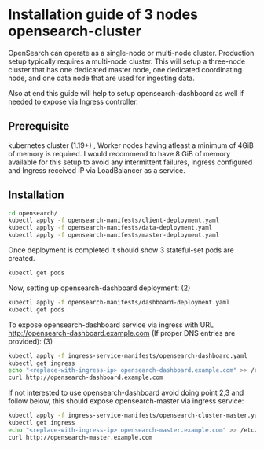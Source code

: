 # Installation guide of 3 nodes opensearch-cluster

OpenSearch can operate as a single-node or multi-node cluster. Production setup typically requires a multi-node cluster. This will setup a three-node cluster that has one dedicated master node, one dedicated coordinating node, and one data node that are used for ingesting data. 

Also at end this guide will help to setup opensearch-dashboard as well if needed to expose via Ingress controller.
## Prerequisite
kubernetes cluster (1.19+)
, Worker nodes having atleast a minimum of 4GiB of memory is required. I would recommend to have 8 GiB of memory available for this setup to avoid any intermittent failures, Ingress configured and Ingress received IP via LoadBalancer as a service.

## Installation



```bash
cd opensearch/
kubectl apply -f opensearch-manifests/client-deployment.yaml
kubectl apply -f opensearch-manifests/data-deployment.yaml
kubectl apply -f opensearch-manifests/master-deployment.yaml
```
Once deployment is completed it should show 3 stateful-set pods are created.

```bash
kubectl get pods 
```
Now, setting up opensearch-dashboard deployment: (2)
```bash
kubectl apply -f opensearch-manifests/dashboard-deployment.yaml
kubectl get pods
```
To expose opensearch-dashboard service via ingress with URL http://opensearch-dashboard.example.com (If proper DNS entries are provided): (3)

```bash
kubectl apply -f ingress-service-manifests/opensearch-dashboard.yaml
kubectl get ingress
echo "<replace-with-ingress-ip> opensearch-dashboard.example.com" >> /etc/hosts
curl http://opensearch-dashboard.example.com
```

If not interested to use opensearch-dashboard avoid doing point 2,3 and follow below, this should expose opensearch-master via ingress service: 

```bash
kubectl apply -f ingress-service-manifests/opensearch-cluster-master.yaml
kubectl get ingress
echo "<replace-with-ingress-ip> opensearch-master.example.com" >> /etc/hosts
curl http://opensearch-master.example.com
